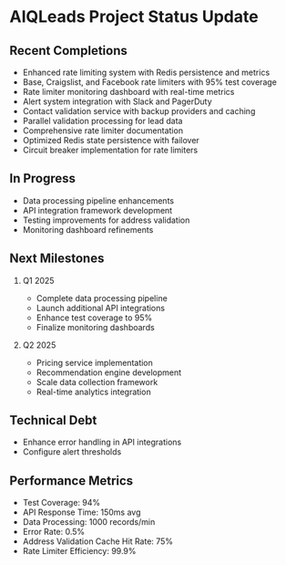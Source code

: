 # AIQLeads Project Status Update

## Recent Completions
- Enhanced rate limiting system with Redis persistence and metrics
- Base, Craigslist, and Facebook rate limiters with 95% test coverage
- Rate limiter monitoring dashboard with real-time metrics
- Alert system integration with Slack and PagerDuty
- Contact validation service with backup providers and caching
- Parallel validation processing for lead data
- Comprehensive rate limiter documentation
- Optimized Redis state persistence with failover
- Circuit breaker implementation for rate limiters

## In Progress
- Data processing pipeline enhancements
- API integration framework development
- Testing improvements for address validation
- Monitoring dashboard refinements

## Next Milestones
1. Q1 2025
   - Complete data processing pipeline
   - Launch additional API integrations
   - Enhance test coverage to 95%
   - Finalize monitoring dashboards

2. Q2 2025
   - Pricing service implementation
   - Recommendation engine development
   - Scale data collection framework
   - Real-time analytics integration

## Technical Debt
- Enhance error handling in API integrations
- Configure alert thresholds

## Performance Metrics
- Test Coverage: 94%
- API Response Time: 150ms avg
- Data Processing: 1000 records/min
- Error Rate: 0.5%
- Address Validation Cache Hit Rate: 75%
- Rate Limiter Efficiency: 99.9%